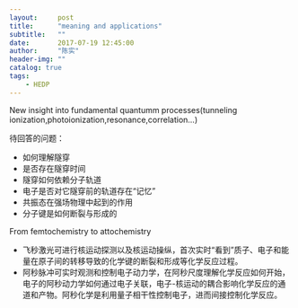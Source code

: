 ```yaml
---
layout:     post
title:      "meaning and applications"
subtitle:   ""
date:       2017-07-19 12:45:00
author:     "陈实"
header-img: ""
catalog: true
tags:
    - HEDP
---
```


New insight into fundamental quantumm processes(tunneling ionization,photoionization,resonance,correlation...)

待回答的问题：

- 如何理解隧穿
- 是否存在隧穿时间
- 隧穿如何依赖分子轨道
- 电子是否对它隧穿前的轨道存在“记忆”
- 共振态在强场物理中起到的作用
- 分子键是如何断裂与形成的

From femtochemistry to attochemistry

- 飞秒激光可进行核运动探测以及核运动操纵，首次实时“看到”质子、电子和能量在原子间的转移导致的化学键的断裂和形成等化学反应过程。
- 阿秒脉冲可实时观测和控制电子动力学，在阿秒尺度理解化学反应如何开始，电子的阿秒动力学如何通过电子关联，电子-核运动的耦合影响化学反应的通道和产物。阿秒化学是利用量子相干性控制电子，进而间接控制化学反应。
